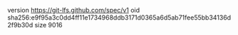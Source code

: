 version https://git-lfs.github.com/spec/v1
oid sha256:e9f95a3c0dd4ff11e1734968ddb3171d0365a6d5ab71fee55bb34136d2f9b30d
size 9016
